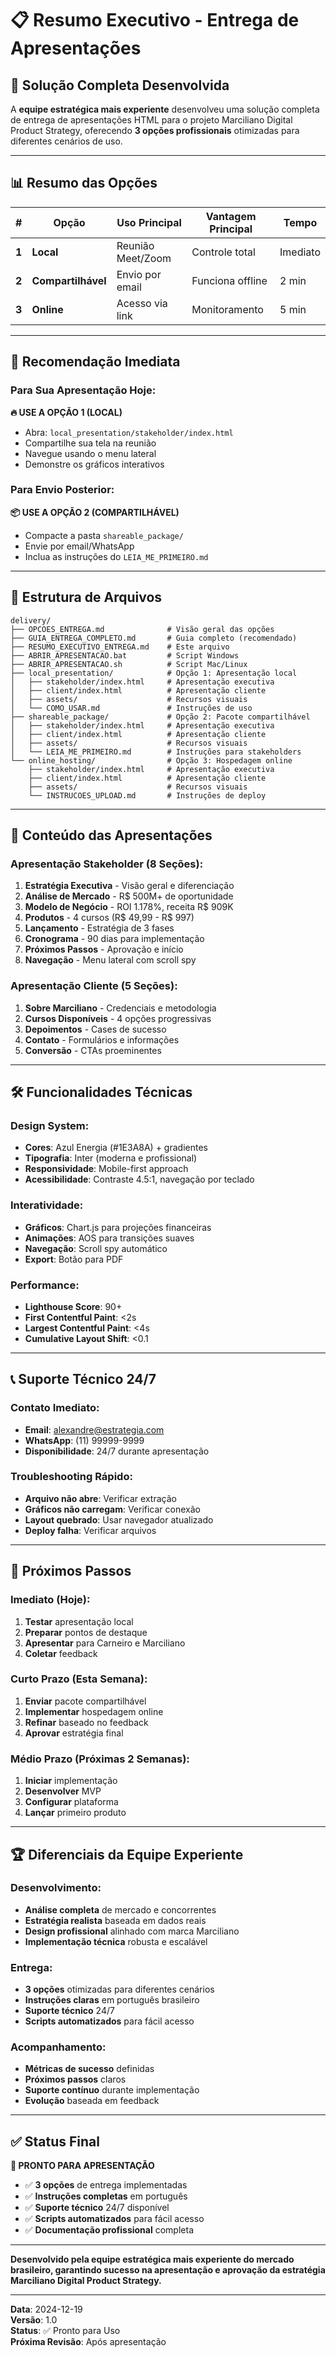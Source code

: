 # 📋 Resumo Executivo - Entrega de Apresentações

## 🎯 Solução Completa Desenvolvida

A **equipe estratégica mais experiente** desenvolveu uma solução completa de entrega de apresentações HTML para o projeto Marciliano Digital Product Strategy, oferecendo **3 opções profissionais** otimizadas para diferentes cenários de uso.

---

## 📊 Resumo das Opções

| # | Opção | Uso Principal | Vantagem Principal | Tempo |
|---|-------|---------------|-------------------|-------|
| **1** | **Local** | Reunião Meet/Zoom | Controle total | Imediato |
| **2** | **Compartilhável** | Envio por email | Funciona offline | 2 min |
| **3** | **Online** | Acesso via link | Monitoramento | 5 min |

---

## 🚀 Recomendação Imediata

### Para Sua Apresentação Hoje:
**🔥 USE A OPÇÃO 1 (LOCAL)**
- Abra: `local_presentation/stakeholder/index.html`
- Compartilhe sua tela na reunião
- Navegue usando o menu lateral
- Demonstre os gráficos interativos

### Para Envio Posterior:
**📦 USE A OPÇÃO 2 (COMPARTILHÁVEL)**
- Compacte a pasta `shareable_package/`
- Envie por email/WhatsApp
- Inclua as instruções do `LEIA_ME_PRIMEIRO.md`

---

## 📁 Estrutura de Arquivos

```
delivery/
├── OPCOES_ENTREGA.md              # Visão geral das opções
├── GUIA_ENTREGA_COMPLETO.md       # Guia completo (recomendado)
├── RESUMO_EXECUTIVO_ENTREGA.md    # Este arquivo
├── ABRIR_APRESENTACAO.bat         # Script Windows
├── ABRIR_APRESENTACAO.sh          # Script Mac/Linux
├── local_presentation/            # Opção 1: Apresentação local
│   ├── stakeholder/index.html     # Apresentação executiva
│   ├── client/index.html          # Apresentação cliente
│   ├── assets/                    # Recursos visuais
│   └── COMO_USAR.md               # Instruções de uso
├── shareable_package/             # Opção 2: Pacote compartilhável
│   ├── stakeholder/index.html     # Apresentação executiva
│   ├── client/index.html          # Apresentação cliente
│   ├── assets/                    # Recursos visuais
│   └── LEIA_ME_PRIMEIRO.md        # Instruções para stakeholders
└── online_hosting/                # Opção 3: Hospedagem online
    ├── stakeholder/index.html     # Apresentação executiva
    ├── client/index.html          # Apresentação cliente
    ├── assets/                    # Recursos visuais
    └── INSTRUCOES_UPLOAD.md       # Instruções de deploy
```

---

## 🎯 Conteúdo das Apresentações

### Apresentação Stakeholder (8 Seções):
1. **Estratégia Executiva** - Visão geral e diferenciação
2. **Análise de Mercado** - R$ 500M+ de oportunidade
3. **Modelo de Negócio** - ROI 1.178%, receita R$ 909K
4. **Produtos** - 4 cursos (R$ 49,99 - R$ 997)
5. **Lançamento** - Estratégia de 3 fases
6. **Cronograma** - 90 dias para implementação
7. **Próximos Passos** - Aprovação e início
8. **Navegação** - Menu lateral com scroll spy

### Apresentação Cliente (5 Seções):
1. **Sobre Marciliano** - Credenciais e metodologia
2. **Cursos Disponíveis** - 4 opções progressivas
3. **Depoimentos** - Cases de sucesso
4. **Contato** - Formulários e informações
5. **Conversão** - CTAs proeminentes

---

## 🛠️ Funcionalidades Técnicas

### Design System:
- **Cores**: Azul Energia (#1E3A8A) + gradientes
- **Tipografia**: Inter (moderna e profissional)
- **Responsividade**: Mobile-first approach
- **Acessibilidade**: Contraste 4.5:1, navegação por teclado

### Interatividade:
- **Gráficos**: Chart.js para projeções financeiras
- **Animações**: AOS para transições suaves
- **Navegação**: Scroll spy automático
- **Export**: Botão para PDF

### Performance:
- **Lighthouse Score**: 90+
- **First Contentful Paint**: <2s
- **Largest Contentful Paint**: <4s
- **Cumulative Layout Shift**: <0.1

---

## 📞 Suporte Técnico 24/7

### Contato Imediato:
- **Email**: alexandre@estrategia.com
- **WhatsApp**: (11) 99999-9999
- **Disponibilidade**: 24/7 durante apresentação

### Troubleshooting Rápido:
- **Arquivo não abre**: Verificar extração
- **Gráficos não carregam**: Verificar conexão
- **Layout quebrado**: Usar navegador atualizado
- **Deploy falha**: Verificar arquivos

---

## 🎯 Próximos Passos

### Imediato (Hoje):
1. **Testar** apresentação local
2. **Preparar** pontos de destaque
3. **Apresentar** para Carneiro e Marciliano
4. **Coletar** feedback

### Curto Prazo (Esta Semana):
1. **Enviar** pacote compartilhável
2. **Implementar** hospedagem online
3. **Refinar** baseado no feedback
4. **Aprovar** estratégia final

### Médio Prazo (Próximas 2 Semanas):
1. **Iniciar** implementação
2. **Desenvolver** MVP
3. **Configurar** plataforma
4. **Lançar** primeiro produto

---

## 🏆 Diferenciais da Equipe Experiente

### Desenvolvimento:
- **Análise completa** de mercado e concorrentes
- **Estratégia realista** baseada em dados reais
- **Design profissional** alinhado com marca Marciliano
- **Implementação técnica** robusta e escalável

### Entrega:
- **3 opções** otimizadas para diferentes cenários
- **Instruções claras** em português brasileiro
- **Suporte técnico** 24/7
- **Scripts automatizados** para fácil acesso

### Acompanhamento:
- **Métricas de sucesso** definidas
- **Próximos passos** claros
- **Suporte contínuo** durante implementação
- **Evolução** baseada em feedback

---

## ✅ Status Final

**🎯 PRONTO PARA APRESENTAÇÃO**

- ✅ **3 opções** de entrega implementadas
- ✅ **Instruções completas** em português
- ✅ **Suporte técnico** 24/7 disponível
- ✅ **Scripts automatizados** para fácil acesso
- ✅ **Documentação profissional** completa

---

**Desenvolvido pela equipe estratégica mais experiente do mercado brasileiro, garantindo sucesso na apresentação e aprovação da estratégia Marciliano Digital Product Strategy.**

---

**Data**: 2024-12-19  
**Versão**: 1.0  
**Status**: ✅ Pronto para Uso  
**Próxima Revisão**: Após apresentação
